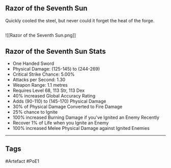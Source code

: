 ## Razor of the Seventh Sun
Quickly cooled the steel,
but never could it forget
the heat of the forge.
##
![[Razor of the Seventh Sun.png]]
## Razor of the Seventh Sun Stats
- One Handed Sword
- Physical Damage: (125-145) to (244-269)
- Critical Strike Chance: 5.00%
- Attacks per Second: 1.30
- Weapon Range: 1.1 metres
- Requires Level 68, 113 Str, 113 Dex
- 40% increased Global Accuracy Rating
- Adds (90-110) to (145-170) Physical Damage
- 30% of Physical Damage Converted to Fire Damage
- 25% chance to Ignite
- 100% increased Burning Damage if you've Ignited an Enemy Recently
- Recover 1% of Life when you Ignite an Enemy
- 100% increased Melee Physical Damage against Ignited Enemies


---
## Tags
#Artefact
#PoE1